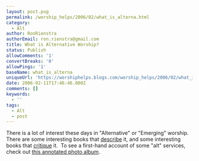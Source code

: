 ```yaml
---
layout: post.pug
permalink: /worship_helps/2006/02/what_is_alterna.html 
category:
  - Alt
author: RonRienstra
authorEmail: ron.rienstra@gmail.com
title: What is Alternative Worship?
status: Publish
allowComments: '1'
convertBreaks: '0'
allowPings: '1'
baseName: what_is_alterna
uniqueUrl: 'https://worshiphelps.blogs.com/worship_helps/2006/02/what_is_alterna.html '
date: 2006-02-11T17:46:46.000Z
comments: []
keywords:
  - ''
tags:
  - Alt
  - post
---
```

There is a lot of interest these days in "Alternative" or "Emerging" worship.  There are some interesting books that [describe](http://www.amazon.com/gp/product/0801027152/sr=8-2/qid=1139636343/ref=pd_bbs_2/103-5407787-3041462?%5Fencoding=UTF8) it, and some interesting books that [critique](http://www.amazon.com/gp/product/0310259479/sr=8-3/qid=1139636362/ref=pd_bbs_3/103-5407787-3041462?%5Fencoding=UTF8) it.  To see a first-hand account of some "alt" services, check out [this annotated photo album](http://worshiphelps.blogs.com/photos/alt_worship_in_the_u/index.html).